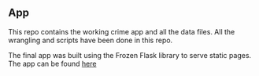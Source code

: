 ## App

This repo contains the working crime app and all the data files. All the wrangling and scripts have been done in this repo.

The final app was built using the Frozen Flask library to serve static pages. The app can be found [here](https://crime-in-india.github.io)